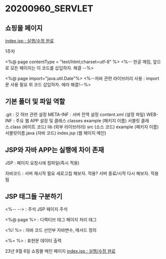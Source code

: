 # 20200960_SERVLET
## 쇼핑물 페이지
[index.jsp : 실행/수정 완료](https://g-servlet-kuanl.run.goorm.site/) 

1주차

<%@ page contentType = "text/html;charset=utf-8" %> <%-- 한글 깨짐, 앞으로 모든 페이지는 이 코드를 삽입하자. 해결 --%> 

<%@ page import="java.util.Date"%> <%--자바 관련 라이브러리 사용 : import 문 사용 필요 위 코드 삽입하자. 에러 해결!--%>

## 기본 폴더 및 파일 역할

.git : 깃 허브 관련 설정
META-INF : 서버 전역 설정
content.xml (설정 파일)
WEB-INF : 주요 웹 APP 설정 및 클래스
classes
example (패키지 이름)
서블릿 클래스.class (바이트 코드)
lib (외부 라이브러리)
src (소스 코드)
example (패키지 이름)
서블릿이름.java (자바 코드)
index.jsp (웹 페이지 메인)

## JSP와 자바 APP는 실행에 차이 존재
JSP : 페이지 요청시에 컴파일(즉시 적용)

자바코드 : 서버 재시작 필요
새로고침 해보자. 적용?
서버 종료/시작 다시 해보자. 적용됨

## JSP 태그들 구분하기
<%--		--> : 주석
JSP 페이지 주석

<%@ page	%> : 디렉티브 태그
페이지 처리 태그

<%!		%> : 자바 코드 선언부
자바변수, 메서드 정의

<%=		%> : 표현문
데이터 출력

23년 9월 6일 쇼핑몰 메인 페이지
[index.jsp : 실행/수정 완료](https://g-servlet-kuanl.run.goorm.site/) 
